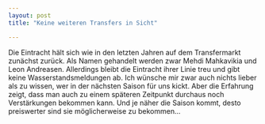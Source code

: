 ```yaml
---
layout: post
title: "Keine weiteren Transfers in Sicht"

---
```


Die Eintracht hält sich wie in den letzten Jahren auf dem Transfermarkt zunächst zurück. Als Namen gehandelt werden zwar Mehdi Mahkavikia und Leon Andreasen. Allerdings bleibt die Eintracht ihrer Linie treu und gibt keine Wasserstandsmeldungen ab. Ich wünsche mir zwar auch nichts lieber als zu wissen, wer in der nächsten Saison für uns kickt. Aber die Erfahrung zeigt, dass man auch zu einem späteren Zeitpunkt durchaus noch Verstärkungen bekommen kann. Und je näher die Saison kommt, desto preiswerter sind sie möglicherweise zu bekommen...


